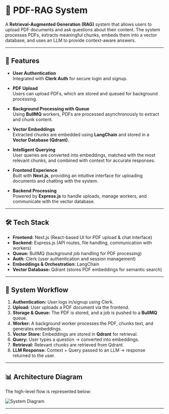 # 📘 PDF-RAG System

A **Retrieval-Augmented Generation (RAG)** system that allows users to upload PDF documents and ask questions about their content. The system processes PDFs, extracts meaningful chunks, embeds them into a vector database, and uses an LLM to provide context-aware answers.

---

## 🚀 Features

-   **User Authentication**  
    Integrated with **Clerk Auth** for secure login and signup.

-   **PDF Upload**  
    Users can upload PDFs, which are stored and queued for background processing.

-   **Background Processing with Queue**  
    Using **BullMQ** workers, PDFs are processed asynchronously to extract and chunk content.

-   **Vector Embeddings**  
    Extracted chunks are embedded using **LangChain** and stored in a **Vector Database (Qdrant)**.

-   **Intelligent Querying**  
    User queries are converted into embeddings, matched with the most relevant chunks, and combined with context for accurate responses.

-   **Frontend Experience**  
    Built with **Next.js**, providing an intuitive interface for uploading documents and chatting with the system.

-   **Backend Processing**  
    Powered by **Express.js** to handle uploads, manage workers, and communicate with the vector database.

---

## 🛠 Tech Stack

-   **Frontend:** Next.js (React-based UI for PDF upload & chat interface)
-   **Backend:** Express.js (API routes, file handling, communication with workers)
-   **Queue:** BullMQ (background job handling for PDF processing)
-   **Auth:** Clerk (user authentication and session management)
-   **Embeddings & Orchestration:** LangChain
-   **Vector Database:** Qdrant (stores PDF embeddings for semantic search)

---

## 🔄 System Workflow

1. **Authentication:** User logs in/signup using Clerk.
2. **Upload:** User uploads a PDF document via the frontend.
3. **Storage & Queue:** The PDF is stored, and a job is pushed to a **BullMQ** queue.
4. **Worker:** A background worker processes the PDF, chunks text, and generates embeddings.
5. **Vector Store:** Embeddings are stored in **Qdrant** for retrieval.
6. **Query:** User types a question → converted into embeddings.
7. **Retrieval:** Relevant chunks are retrieved from Qdrant.
8. **LLM Response:** Context + Query passed to an LLM → response returned to the user.

---

## 📊 Architecture Diagram

The high-level flow is represented below:

![System Diagram](./diagram.png)

---
